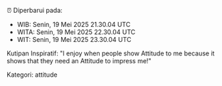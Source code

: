 ⏰ Diperbarui pada:
- WIB: Senin, 19 Mei 2025 21.30.04 UTC
- WITA: Senin, 19 Mei 2025 22.30.04 UTC
- WIT: Senin, 19 Mei 2025 23.30.04 UTC

Kutipan Inspiratif:
"I enjoy when people show Attitude to me because it shows that they need an Attitude to impress me!"


Kategori: attitude

